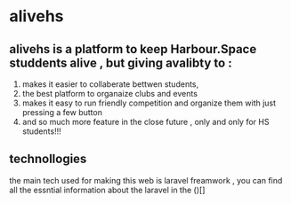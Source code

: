# alivehs
## alivehs is a platform to keep Harbour.Space studdents alive , but giving avalibty to : 
1. makes it easier to collaberate bettwen students, 
2. the best platform to organaize clubs and events 
3. makes it easy to run friendly competition and organize them with just pressing a few button 
4.  and so much more feature in the close future , only and only for HS students!!!
## technollogies 
the main tech used for making this web is laravel freamwork , you can find all the essntial information about the laravel in the ()[]   

